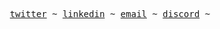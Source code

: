 <!-- Style inspired by Anthony Fu's README.md (src: https://github.com/antfu/antfu) -->

<p align="center">
  <samp>
    <a href="https://twitter.com/tejasag0">twitter</a> ~
    <a href="https://linkedin.com/in/agarwaltejas">linkedin</a> ~
    <a href="mailto:tejas.agarwal.bly@gmail.com">email</a> ~
    <a href="https://discord.com/users/771687332734173185">discord</a> ~
    <!-- <a href="https://tejas.dino.icu">www</a> --->
  </samp>
</p>

